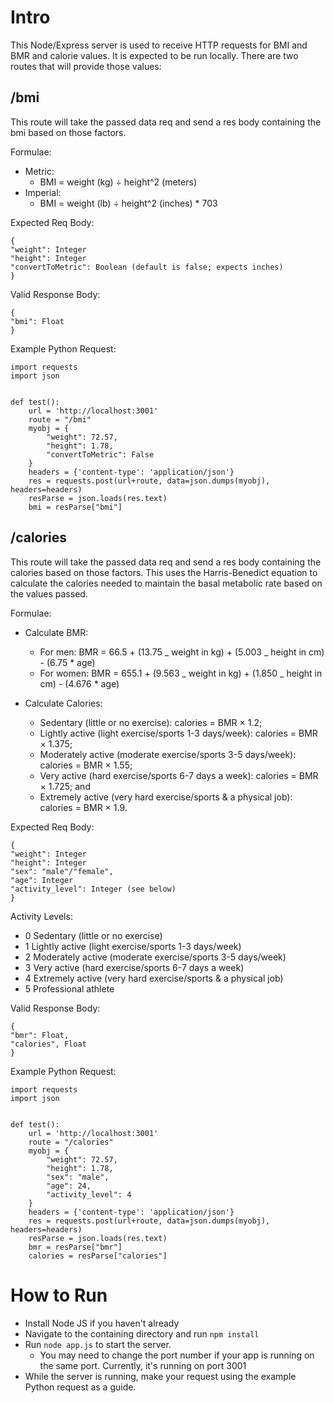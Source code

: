 # Intro

This Node/Express server is used to receive HTTP requests for BMI and BMR and calorie values. It is expected to be run locally. There are two routes that will provide those values:

## /bmi

This route will take the passed data req and send a res body containing the bmi based on those factors.

Formulae:

- Metric:
  - BMI = weight (kg) ÷ height^2 (meters)
- Imperial:
  - BMI = weight (lb) ÷ height^2 (inches) \* 703

Expected Req Body:

```
{
"weight": Integer
"height": Integer
"convertToMetric": Boolean (default is false; expects inches)
}
```

Valid Response Body:

```
{
"bmi": Float
}
```

Example Python Request:

```
import requests
import json


def test():
    url = 'http://localhost:3001'
    route = "/bmi"
    myobj = {
        "weight": 72.57,
        "height": 1.78,
        "convertToMetric": False
    }
    headers = {'content-type': 'application/json'}
    res = requests.post(url+route, data=json.dumps(myobj), headers=headers)
    resParse = json.loads(res.text)
    bmi = resParse["bmi"]

```

## /calories

This route will take the passed data req and send a res body containing the calories based on those factors. This uses the Harris-Benedict equation to calculate the calories needed to maintain the basal metabolic rate based on the values passed.

Formulae:

- Calculate BMR:

  - For men: BMR = 66.5 + (13.75 _ weight in kg) + (5.003 _ height in cm) - (6.75 \* age)
  - For women: BMR = 655.1 + (9.563 _ weight in kg) + (1.850 _ height in cm) - (4.676 \* age)

- Calculate Calories:
  - Sedentary (little or no exercise): calories = BMR × 1.2;
  - Lightly active (light exercise/sports 1-3 days/week): calories = BMR × 1.375;
  - Moderately active (moderate exercise/sports 3-5 days/week): calories = BMR × 1.55;
  - Very active (hard exercise/sports 6-7 days a week): calories = BMR × 1.725; and
  - Extremely active (very hard exercise/sports & a physical job): calories = BMR × 1.9.

Expected Req Body:

```
{
"weight": Integer
"height": Integer
"sex": "male"/"female",
"age": Integer
"activity_level": Integer (see below)
}
```

Activity Levels:

- 0 Sedentary (little or no exercise)
- 1 Lightly active (light exercise/sports 1-3 days/week)
- 2 Moderately active (moderate exercise/sports 3-5 days/week)
- 3 Very active (hard exercise/sports 6-7 days a week)
- 4 Extremely active (very hard exercise/sports & a physical job)
- 5 Professional athlete

Valid Response Body:

```
{
"bmr": Float,
"calories", Float
}
```

Example Python Request:

```
import requests
import json


def test():
    url = 'http://localhost:3001'
    route = "/calories"
    myobj = {
        "weight": 72.57,
        "height": 1.78,
        "sex": "male",
        "age": 24,
        "activity_level": 4
    }
    headers = {'content-type': 'application/json'}
    res = requests.post(url+route, data=json.dumps(myobj), headers=headers)
    resParse = json.loads(res.text)
    bmr = resParse["bmr"]
    calories = resParse["calories"]
```

# How to Run

- Install Node JS if you haven't already
- Navigate to the containing directory and run `npm install`
- Run `node app.js` to start the server.
  - You may need to change the port number if your app is running on the same port. Currently, it's running on port 3001
- While the server is running, make your request using the example Python request as a guide.
